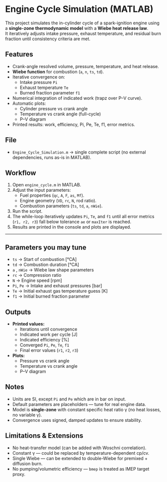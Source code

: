 # Engine Cycle Simulation (MATLAB)

This project simulates the in-cylinder cycle of a spark-ignition engine using a **single-zone thermodynamic model** with a **Wiebe heat release law**.  
It iteratively adjusts intake pressure, exhaust temperature, and residual burn fraction until consistency criteria are met.

## Features
- Crank-angle resolved volume, pressure, temperature, and heat release.
- **Wiebe function** for combustion (`a`, `n`, `ts`, `td`).
- Iterative convergence on:
  - Intake pressure `Pi`
  - Exhaust temperature `Te`
  - Burned fraction parameter `f1`
- Numerical integration of indicated work (trapz over P–V curve).
- Automatic plots:
  - Cylinder pressure vs crank angle
  - Temperature vs crank angle (full-cycle)
  - P–V diagram
- Printed results: work, efficiency, Pi, Pe, Te, f1, error metrics.

## File
- `Engine_Cycle_Simulation.m` → single complete script (no external dependencies, runs as-is in MATLAB).

## Workflow
1. Open `engine_cycle.m` in MATLAB.
2. Adjust the input parameters:
   - Fuel properties (`qc`, `A`, `F`, `as`, `Mf`).
   - Engine geometry (`VD`, `rc`, `N`, rod ratio).
   - Combustion parameters (`ts`, `td`, `a`, `nWie`).
3. Run the script.
4. The while-loop iteratively updates `Pi`, `Te`, and `f1` until all error metrics (`r1, r2, r3`) fall below tolerance `ae` or `maxIter` is reached.
5. Results are printed in the console and plots are displayed.

---

## Parameters you may tune
- `ts` → Start of combustion [°CA]
- `td` → Combustion duration [°CA]
- `a` , `nWie` → Wiebe law shape parameters
- `rc` → Compression ratio
- `N` → Engine speed [rpm]
- `Pi`, `Pe` → Intake and exhaust pressures [bar]
- `Te` → Initial exhaust gas temperature guess [K]
- `f1` → Initial burned fraction parameter

## Outputs
- **Printed values:**
  - Iterations until convergence
  - Indicated work per cycle [J]
  - Indicated efficiency [%]
  - Converged `Pi`, `Pe`, `Te`, `f1`
  - Final error values (`r1`, `r2`, `r3`)
- **Plots:**
  - Pressure vs crank angle
  - Temperature vs crank angle
  - P–V diagram

## Notes
- Units are SI, except `Pi` and `Pe` which are in bar on input.
- Default parameters are placeholders — tune for real engine data.
- Model is **single-zone** with constant specific heat ratio γ (no heat losses, no variable γ).
- Convergence uses signed, damped updates to ensure stability.

## Limitations & Extensions
- No heat-transfer model (can be added with Woschni correlation).
- Constant γ — could be replaced by temperature-dependent cp/cv.
- Single Wiebe — can be extended to double-Wiebe for premixed + diffusion burn.
- No pumping/volumetric efficiency — `bmep` is treated as IMEP target proxy.

